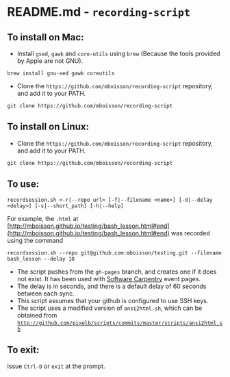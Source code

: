 # README.md - `recording-script`

## To install on Mac: 

* Install `gsed`, `gawk` and `core-utils` using `brew`  (Because the tools provided by Apple are not GNU).

```
brew install gnu-sed gawk coreutils
```

* Clone the `https://github.com/mboisson/recording-script` repository, and add it to your PATH. 

```
git clone https://github.com/mboisson/recording-script
```
## To install on Linux: 

* Clone the `https://github.com/mboisson/recording-script` repository, and add it to your PATH. 

```
git clone https://github.com/mboisson/recording-script
```

## To use: 

```
recordsession.sh <-r|--repo url> [-f|--filename <name>] [-d|--delay <delay>] [-s|--short_path] [-h|--help] 
```

For example, the `.html` at [http://mboisson.github.io/testing/bash_lesson.html#end](http://mboisson.github.io/testing/bash_lesson.html#end) was recorded using the command

```
recordsession.sh --repo git@github.com:mboisson/testing.git --filename bash_lesson --delay 10
```

* The script pushes from the `gh-pages` branch, and creates one if it does not exist. It has been used with [Software Carpentry](http://software-carpentry.org/) event pages. 
* The delay is in seconds, and there is a default delay of 60 seconds between each sync. 
* This script assumes that your github is configured to use SSH keys. 
* The script uses a modified version of `ansi2html.sh`, which can be obtained from [`http://github.com/pixelb/scripts/commits/master/scripts/ansi2html.sh`](`http://github.com/pixelb/scripts/commits/master/scripts/ansi2html.sh`)

## To exit:

Issue `Ctrl-D` or `exit` at the prompt.
